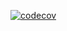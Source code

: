 [![codecov](https://codecov.io/github/hi2gage/groupinary-graph/graph/badge.svg?token=OIPVJ3RZHG)](https://codecov.io/github/hi2gage/groupinary-graph)